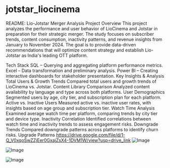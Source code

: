 # jotstar_liocinema
README: Lio-Jotstar Merger Analysis
Project Overview
This project analyzes the performance and user behavior of LioCinema and Jotstar in preparation for their strategic merger. The study focuses on subscriber trends, content consumption, inactivity patterns, and revenue insights from January to November 2024. The goal is to provide data-driven recommendations that will optimize content strategy and establish Lio-Jotstar as India's leading OTT platform.

Tech Stack
SQL – Querying and aggregating platform performance metrics.
Excel – Data transformation and preliminary analysis.
Power BI – Creating interactive dashboards for stakeholder presentation.
Key Insights & Analysis
Total Users & Growth Trends
Compared total users and growth trends of LioCinema vs. Jotstar.
Content Library Comparison
Analyzed content availability by language and type across both platforms.
User Demographics
Segmented users by age, city tier, and subscription plan for each platform.
Active vs. Inactive Users
Measured active vs. inactive user rates, with insights based on age group and subscription tier.
Watch Time Analysis
Examined average watch time per platform, comparing trends by city tier and device type.
Inactivity Correlation
Identified correlations between watch time and inactivity trends to assess engagement risks.
Downgrade Trends
Compared downgrade patterns across platforms to identify churn risks.
Upgrade Patterns
https://drive.google.com/file/d/1-Q_V0xqoSwZZjEer0GxajZsX4-1DVM1W/view?usp=drive_link
![Image](https://github.com/user-attachments/assets/51566ca6-38fc-4d44-933c-3a6f10744e6b)

![Image](https://github.com/user-attachments/assets/04bc2872-b235-4f20-a95a-ebbd90be93fd)

![Image](https://github.com/user-attachments/assets/afa21034-adc7-4df7-ae72-eb21710a66c0)
